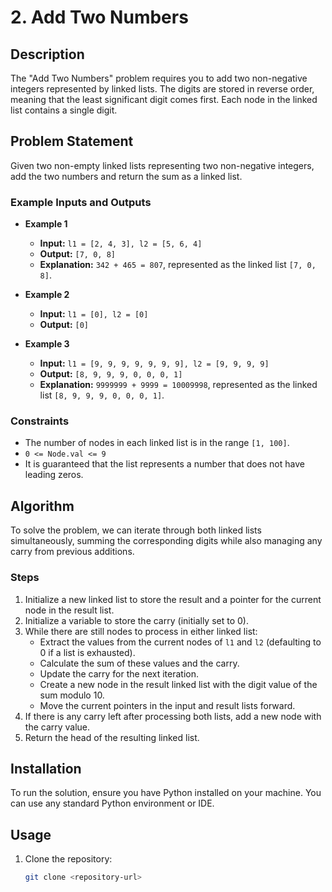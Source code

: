 # 2. Add Two Numbers

## Description

The "Add Two Numbers" problem requires you to add two non-negative integers represented by linked lists. The digits are stored in reverse order, meaning that the least significant digit comes first. Each node in the linked list contains a single digit.

## Problem Statement

Given two non-empty linked lists representing two non-negative integers, add the two numbers and return the sum as a linked list.

### Example Inputs and Outputs

- **Example 1**
  - **Input:** `l1 = [2, 4, 3], l2 = [5, 6, 4]`
  - **Output:** `[7, 0, 8]`
  - **Explanation:** `342 + 465 = 807`, represented as the linked list `[7, 0, 8]`.

- **Example 2**
  - **Input:** `l1 = [0], l2 = [0]`
  - **Output:** `[0]`

- **Example 3**
  - **Input:** `l1 = [9, 9, 9, 9, 9, 9, 9], l2 = [9, 9, 9, 9]`
  - **Output:** `[8, 9, 9, 9, 0, 0, 0, 1]`
  - **Explanation:** `9999999 + 9999 = 10009998`, represented as the linked list `[8, 9, 9, 9, 0, 0, 0, 1]`.

### Constraints

- The number of nodes in each linked list is in the range `[1, 100]`.
- `0 <= Node.val <= 9`
- It is guaranteed that the list represents a number that does not have leading zeros.

## Algorithm

To solve the problem, we can iterate through both linked lists simultaneously, summing the corresponding digits while also managing any carry from previous additions.

### Steps

1. Initialize a new linked list to store the result and a pointer for the current node in the result list.
2. Initialize a variable to store the carry (initially set to 0).
3. While there are still nodes to process in either linked list:
   - Extract the values from the current nodes of `l1` and `l2` (defaulting to 0 if a list is exhausted).
   - Calculate the sum of these values and the carry.
   - Update the carry for the next iteration.
   - Create a new node in the result linked list with the digit value of the sum modulo 10.
   - Move the current pointers in the input and result lists forward.
4. If there is any carry left after processing both lists, add a new node with the carry value.
5. Return the head of the resulting linked list.

## Installation

To run the solution, ensure you have Python installed on your machine. You can use any standard Python environment or IDE.

## Usage

1. Clone the repository:
   ```bash
   git clone <repository-url>

